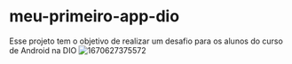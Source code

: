 # meu-primeiro-app-dio
Esse projeto tem o objetivo de realizar um desafio para os alunos do curso de Android na DIO
![1670627375572](https://user-images.githubusercontent.com/102878055/206810061-7163dfc6-9bee-41e5-9df5-a69ccc03d94d.jpg)

